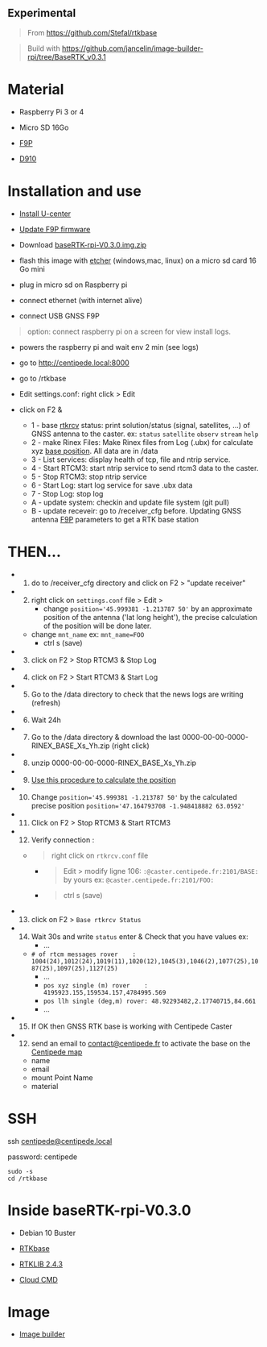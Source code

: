 ## Experimental

> From https://github.com/Stefal/rtkbase

> Build with https://github.com/jancelin/image-builder-rpi/tree/BaseRTK_v0.3.1

# Material

* Raspberry Pi 3 or 4

* Micro SD 16Go

* [F9P](https://store.drotek.com/rtk-zed-f9p-gnss)

* [D910](https://store.drotek.com/da-910-multiband-gnss-antenna)

# Installation and use

* [Install U-center](https://www.u-blox.com/en/product/u-center)

* [Update F9P firmware](https://drotek.gitbook.io/rtk-f9p-positioning-solutions/tutorials/updating-zed-f9p-firmware)

* Download [baseRTK-rpi-V0.3.0.img.zip](https://github.com/jancelin/rtkbase/releases/download/baseRTK-rpi-V0.3.0/baseRTK-rpi-V0.3.0.img.zip)

* flash this image with [etcher](https://www.google.com/search?client=firefox-b-1-d&q=etcher)  (windows,mac, linux) on a micro sd card 16 Go mini

* plug in micro sd on Raspberry pi

* connect ethernet (with internet alive)

* connect USB GNSS F9P 

> option: connect raspberry pi on a screen for view install logs.

* powers the raspberry pi and wait env 2 min (see logs)

* go to http://centipede.local:8000

* go to /rtkbase

* Edit settings.conf: right click > Edit 

* click on F2 &
    - 1 - base [rtkrcv](https://manpages.debian.org/unstable/rtklib/rtkrcv.1.en.html) status: print solution/status (signal, satellites, ...) of GNSS antenna to the caster. ex: ```status``` ```satellite``` ```observ``` ```stream``` ```help```
    - 2 - make Rinex Files: Make Rinex files from Log (.ubx) for calculate xyz [base position](http://rgp.ign.fr/SERVICES/calcul_online.php). All data are in /data
    - 3 - List services: display health of tcp, file and ntrip service.
    - 4 - Start RTCM3: start ntrip service to send rtcm3 data to the caster. 
    - 5 - Stop RTCM3: stop ntrip service
    - 6 - Start Log: start log service for save .ubx data
    - 7 - Stop Log: stop log
    - A - update system: checkin and update file system (git pull)
    - B - update receveir: go to /receiver_cfg before. Updating GNSS antenna [F9P](https://github.com/jancelin/rtkbase/blob/master/receiver_cfg/U-Blox_ZED-F9P_config_info.txt) parameters to get a RTK base station 

# THEN...

* 1. do to /receiver_cfg directory and click on F2 > "update receiver"

* 2. right click on ```settings.conf``` file > Edit > 
        - change ```position='45.999381 -1.213787 50'``` by an approximate position of the antenna ('lat long height'), the precise calculation of the position will be done later.
	- change ```mnt_name``` ex: ```mnt_name=FOO```
        - ctrl s (save)
* 3. click on F2 > Stop RTCM3 & Stop Log

* 4. click on F2 > Start RTCM3 & Start Log

* 5. Go to the /data directory to check that the news logs are writing (refresh)

* 6. Wait 24h

* 7. Go to the /data directory & download the last 0000-00-00-0000-RINEX_BASE_Xs_Yh.zip (right click)

* 8. unzip 0000-00-00-0000-RINEX_BASE_Xs_Yh.zip

* 9. [Use this procedure to calculate the position](https://jancelin.github.io/centipede/4_positionnement.html)

* 10. Change ```position='45.999381 -1.213787 50'```  by the calculated precise position ```position='47.164793708 -1.948418882 63.0592'```

* 11. Click on F2 > Stop RTCM3 & Start RTCM3

* 12. Verify connection : 
	- > right click on ```rtkrcv.conf``` file 
        - > Edit > modify ligne 106: ```:@caster.centipede.fr:2101/BASE:``` by yours ex: ```@caster.centipede.fr:2101/FOO:``` 
        - > ctrl s (save)

* 13. click on F2 > ```Base rtkrcv Status```

* 14. Wait 30s and write ```status``` enter & Check that you have values ex:
        - ...
	- ```# of rtcm messages rover    : 1004(24),1012(24),1019(11),1020(12),1045(3),1046(2),1077(25),1087(25),1097(25),1127(25)```
        - ...
        - ```pos xyz single (m) rover    : 4195923.155,159534.157,4784995.569```
        - ```pos llh single (deg,m) rover: 48.92293482,2.17740715,84.661```
        - ...

* 15. If OK then GNSS RTK base is working with Centipede Caster

* 12. send an email to contact@centipede.fr to activate the base on the [Centipede map](https://centipede.fr)
	- name
	- email
	- mount Point Name
	- material

# SSH

ssh centipede@centipede.local

password: centipede

```
sudo -s 
cd /rtkbase
```

# Inside baseRTK-rpi-V0.3.0

* Debian 10 Buster 

* [RTKbase](https://github.com/Stefal/rtkbase.git)

* [RTKLIB 2.4.3](https://github.com/tomojitakasu/RTKLIB.git)

* [Cloud CMD](https://github.com/coderaiser/cloudcmd)


# Image

* [Image builder](https://github.com/jancelin/image-builder-rpi/blob/baseRTK-rpi-V0.3.1)




